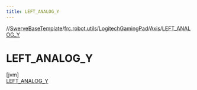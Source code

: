 ```yaml
---
title: LEFT_ANALOG_Y
---
```

//[SwerveBaseTemplate](../../../../../index.html)/[frc.robot.utils](../../../index.html)/[LogitechGamingPad](../../index.html)/[Axis](../index.html)/[LEFT_ANALOG_Y](index.html)



# LEFT_ANALOG_Y



[jvm]\
[LEFT_ANALOG_Y](index.html)


